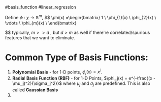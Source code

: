 
#basis_function #linear_regression 

Define $\phi$ : $\chi \rightarrow \mathbb{R}^m$, 
$$
\phi(x) =\begin{bmatrix}
			1 \\
           \phi_{1}(x) \\
           \phi_{2}(x) \\
           \vdots \\
           \phi_{m}(x) \\
         \end{bmatrix}

$$
typically, $m >>d$ , but $d >m$ as well if there're correlated/spurious features that we want to eliminate.

# Common Type of Basis Functions:
1. **Polynomial Basis** - for 1-D points, $\phi_j(x) = x^j$.
2. **Radial Basis Function (RBF)** - for 1-D Points, $\phi_j(x) = e^{-\frac{(x - \mu_j)^2}{\sigma_j^2}}$  where $\mu_j$ and $\sigma_j$ are predefined.
	This is also called **Gaussian Basis**
3. 